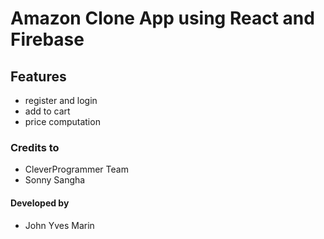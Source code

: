 # Amazon Clone App using React and Firebase

## Features
- register and login
- add to cart
- price computation 

### Credits to
- CleverProgrammer Team
- Sonny Sangha

#### Developed by
- John Yves Marin



